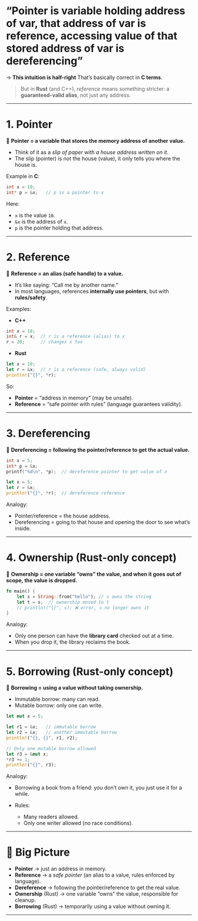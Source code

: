 # “Pointer is variable holding address of var, that address of var is reference, accessing value of that stored address of var is dereferencing”
-> **This intuition is half-right**
That’s basically correct in **C terms**.
> But in **Rust** (and C++), *reference* means something stricter: a **guaranteed-valid alias**, not just any address.

---

# 1. **Pointer**

📌 **Pointer = a variable that stores the memory address of another value.**

* Think of it as a *slip of paper with a house address written on it*.
* The slip (pointer) is not the house (value), it only tells you where the house is.

Example in **C**:

```c
int x = 10;
int* p = &x;   // p is a pointer to x
```

Here:

* `x` is the value `10`.
* `&x` is the address of `x`.
* `p` is the pointer holding that address.

---

# 2. **Reference**

📌 **Reference = an alias (safe handle) to a value.**

* It’s like saying: “Call me by another name.”
* In most languages, references **internally use pointers**, but with **rules/safety**.

Examples:

* **C++**

```cpp
int x = 10;
int& r = x;  // r is a reference (alias) to x
r = 20;      // changes x too
```

* **Rust**

```rust
let x = 10;
let r = &x;  // r is a reference (safe, always valid)
println!("{}", *r);
```

So:

* **Pointer** = “address in memory” (may be unsafe).
* **Reference** = “safe pointer with rules” (language guarantees validity).

---

# 3. **Dereferencing**

📌 **Dereferencing = following the pointer/reference to get the actual value.**

```c
int x = 5;
int* p = &x;
printf("%d\n", *p);  // dereference pointer to get value of x
```

```rust
let x = 5;
let r = &x;
println!("{}", *r);  // dereference reference
```

Analogy:

* Pointer/reference = the house address.
* Dereferencing = going to that house and opening the door to see what’s inside.

---

# 4. **Ownership** (Rust-only concept)

📌 **Ownership = one variable “owns” the value, and when it goes out of scope, the value is dropped.**

```rust
fn main() {
    let s = String::from("hello"); // s owns the string
    let t = s;  // ownership moved to t
    // println!("{}", s); ❌ error, s no longer owns it
}
```

Analogy:

* Only one person can have the **library card** checked out at a time.
* When you drop it, the library reclaims the book.

---

# 5. **Borrowing** (Rust-only concept)

📌 **Borrowing = using a value without taking ownership.**

* Immutable borrow: many can read.
* Mutable borrow: only one can write.

```rust
let mut x = 5;

let r1 = &x;   // immutable borrow
let r2 = &x;   // another immutable borrow
println!("{}, {}", r1, r2);

// Only one mutable borrow allowed
let r3 = &mut x; 
*r3 += 1;
println!("{}", r3);
```

Analogy:

* Borrowing a book from a friend: you don’t own it, you just use it for a while.
* Rules:

  * Many readers allowed.
  * Only one writer allowed (no race conditions).

---

# 🔑 Big Picture

* **Pointer** → just an address in memory.
* **Reference** → a *safe pointer* (an alias to a value, rules enforced by language).
* **Dereference** → following the pointer/reference to get the real value.
* **Ownership** (Rust) → one variable “owns” the value, responsible for cleanup.
* **Borrowing** (Rust) → temporarily using a value without owning it.

---
